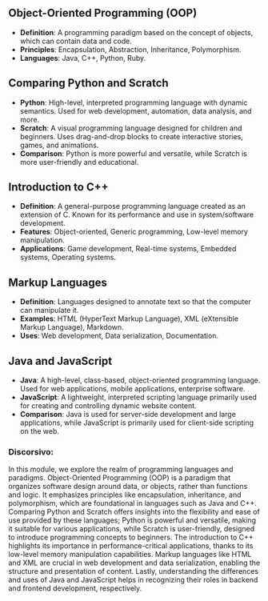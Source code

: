 ## Object-Oriented Programming (OOP)

- **Definition**: A programming paradigm based on the concept of objects, which can contain data and code.
- **Principles**: Encapsulation, Abstraction, Inheritance, Polymorphism.
- **Languages**: Java, C++, Python, Ruby.

## Comparing Python and Scratch

- **Python**: High-level, interpreted programming language with dynamic semantics. Used for web development, automation, data analysis, and more.
- **Scratch**: A visual programming language designed for children and beginners. Uses drag-and-drop blocks to create interactive stories, games, and animations.
- **Comparison**: Python is more powerful and versatile, while Scratch is more user-friendly and educational.

## Introduction to C++

- **Definition**: A general-purpose programming language created as an extension of C. Known for its performance and use in system/software development.
- **Features**: Object-oriented, Generic programming, Low-level memory manipulation.
- **Applications**: Game development, Real-time systems, Embedded systems, Operating systems.

## Markup Languages

- **Definition**: Languages designed to annotate text so that the computer can manipulate it.
- **Examples**: HTML (HyperText Markup Language), XML (eXtensible Markup Language), Markdown.
- **Uses**: Web development, Data serialization, Documentation.

## Java and JavaScript

- **Java**: A high-level, class-based, object-oriented programming language. Used for web applications, mobile applications, enterprise software.
- **JavaScript**: A lightweight, interpreted scripting language primarily used for creating and controlling dynamic website content.
- **Comparison**: Java is used for server-side development and large applications, while JavaScript is primarily used for client-side scripting on the web.

### Discorsivo:

In this module, we explore the realm of programming languages and paradigms. Object-Oriented Programming (OOP) is a paradigm that organizes software design around data, or objects, rather than functions and logic. It emphasizes principles like encapsulation, inheritance, and polymorphism, which are foundational in languages such as Java and C++. Comparing Python and Scratch offers insights into the flexibility and ease of use provided by these languages; Python is powerful and versatile, making it suitable for various applications, while Scratch is user-friendly, designed to introduce programming concepts to beginners. The introduction to C++ highlights its importance in performance-critical applications, thanks to its low-level memory manipulation capabilities. Markup languages like HTML and XML are crucial in web development and data serialization, enabling the structure and presentation of content. Lastly, understanding the differences and uses of Java and JavaScript helps in recognizing their roles in backend and frontend development, respectively.